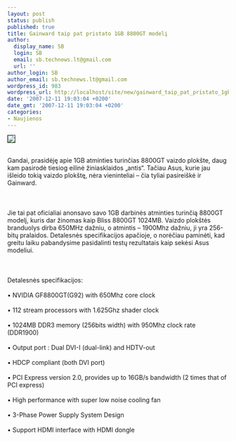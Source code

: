 ```yaml
---
layout: post
status: publish
published: true
title: Gainward taip pat pristato 1GB 8800GT modelį
author:
  display_name: SB
  login: SB
  email: sb.technews.lt@gmail.com
  url: ''
author_login: SB
author_email: sb.technews.lt@gmail.com
wordpress_id: 983
wordpress_url: http://localhost/site/new/gainward_taip_pat_pristato_1gb_8800gt_modeli/
date: '2007-12-11 19:03:04 +0200'
date_gmt: '2007-12-11 19:03:04 +0200'
categories:
- Naujienos
---
```

<div class="imgright"><img src="http://www.techpowerup.com/img/07-12-11/gainward8800gt1gb.jpg" border="1"></div>
<p><br>Gandai, prasidėję apie 1GB atminties turinčias 8800GT vaizdo plokšte, daug kam pasirodė tiesiog eilinė žiniasklaidos „antis“. Tačiau Asus, kurie jau išleido tokią vaizdo plokštę, nėra vieninteliai – čia tyliai pasireiškė ir Gainward.<br />
<br><br />
<br>Jie tai pat oficialiai anonsavo savo 1GB darbinės atminties turinčią 8800GT modelį, kuris dar žinomas kaip Bliss 8800GT 1024MB. Vaizdo plokštės branduolys dirba 650MHz dažniu, o atmintis – 1900Mhz dažniu, ji yra 256-bitų pralaidos. Detalesnės specifikacijos apačioje, o norėčiau paminėti, kad greitu laiku pabandysime pasidalinti testų rezultatais kaip sekėsi Asus modeliui.<br />
<br><br />
<br>Detalesnės specifikacijos:<br />
<br>• NVIDIA GF8800GT(G92) with 650Mhz core clock<br />
<br>• 112 stream processors with 1.625Ghz shader clock<br />
<br>• 1024MB DDR3 memory (256bits width) with 950Mhz clock rate (DDR1900)<br />
<br>• Output port : Dual DVI-I (dual-link) and HDTV-out<br />
<br>• HDCP compliant (both DVI port)<br />
<br>• PCI Express version 2.0, provides up to 16GB/s bandwidth (2 times that of PCI express)<br />
<br>• High performance with super low noise cooling fan<br />
<br>• 3-Phase Power Supply System Design<br />
<br>• Support HDMI interface with HDMI dongle<br />
<br><br />
<br></p>
